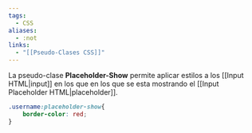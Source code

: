 ```yaml
---
tags:
  - CSS
aliases:
  - :not
links:
  - "[[Pseudo-Clases CSS]]"
---
```

La pseudo-clase **Placeholder-Show** permite aplicar estilos a los [[Input HTML|input]] en los que en los que se esta mostrando el [[Input Placeholder HTML|placeholder]].
```css
.username:placeholder-show{
	border-color: red;
}
```